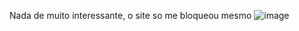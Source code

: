 Nada de muito interessante, o site so me bloqueou mesmo 
![image](https://github.com/user-attachments/assets/6070caeb-a017-476e-840f-dc060e5f67dc)
